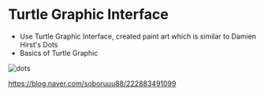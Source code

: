 # Turtle Graphic Interface

- Use Turtle Graphic Interface, created paint art which is similar to Damien Hirst's Dots
- Basics of Turtle Graphic

![dots](https://user-images.githubusercontent.com/116648895/221085806-fc737482-2f2f-42e8-9611-16afae14f41b.gif)

https://blog.naver.com/soboruuu88/222883491099
